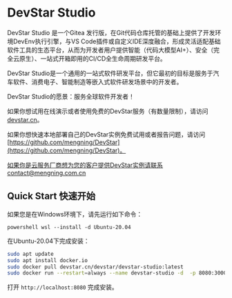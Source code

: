 # DevStar Studio

DevStar Studio 是一个Gitea 发行版，在Git代码仓库托管的基础上提供了开发环境DevEnv执行引擎，与VS Code插件或自定义IDE深度融合，形成灵活适配基础软件工具的生态平台，从而为开发者用户提供智能（代码大模型AI+）、安全（完全云原生）、一站式开箱即用的CI/CD全生命周期研发平台。

DevStar Studio是一个通用的一站式软件研发平台，但它最初的目标是服务于汽车软件、消费电子、智能制造等嵌入式软件研发场景中的开发者。

DevStar Studio的愿景：服务全球软件开发者！

如果你想试用在线演示或者使用免费的DevStar服务（有数量限制），请访问 [devstar.cn](https://devstar.cn/)。

如果你想快速本地部署自己的DevStar实例免费试用或者报告问题，请访问 [https://github.com/mengning/DevStar](https://github.com/mengning/DevStar)。

如果你是云服务厂商想为您的客户提供DevStar实例请联系contact@mengning.com.cn

## Quick Start 快速开始

如果您是在Windows环境下，请先运行如下命令：

```
powershell wsl --install -d Ubuntu-20.04
```

在Ubuntu-20.04下完成安装：

```bash
sudo apt update
sudo apt install docker.io
sudo docker pull devstar.cn/devstar/devstar-studio:latest
sudo docker run --restart=always --name devstar-studio -d  -p 8080:3000 -v /var/run/docker.sock:/var/run/docker.sock devstar.cn/devstar/devstar-studio:latest
```

打开 `http://localhost:8080` 完成安装。

